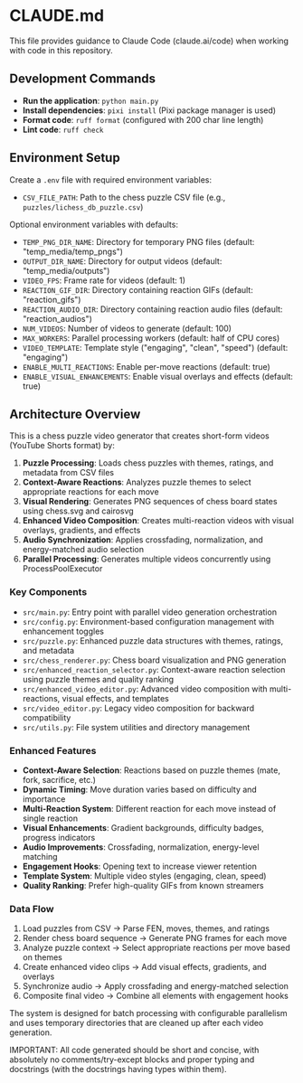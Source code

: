 # CLAUDE.md

This file provides guidance to Claude Code (claude.ai/code) when working with code in this repository.

## Development Commands

- **Run the application**: `python main.py`
- **Install dependencies**: `pixi install` (Pixi package manager is used)
- **Format code**: `ruff format` (configured with 200 char line length)
- **Lint code**: `ruff check`

## Environment Setup

Create a `.env` file with required environment variables:
- `CSV_FILE_PATH`: Path to the chess puzzle CSV file (e.g., `puzzles/lichess_db_puzzle.csv`)

Optional environment variables with defaults:
- `TEMP_PNG_DIR_NAME`: Directory for temporary PNG files (default: "temp_media/temp_pngs")
- `OUTPUT_DIR_NAME`: Directory for output videos (default: "temp_media/outputs")
- `VIDEO_FPS`: Frame rate for videos (default: 1)
- `REACTION_GIF_DIR`: Directory containing reaction GIFs (default: "reaction_gifs")
- `REACTION_AUDIO_DIR`: Directory containing reaction audio files (default: "reaction_audios")
- `NUM_VIDEOS`: Number of videos to generate (default: 100)
- `MAX_WORKERS`: Parallel processing workers (default: half of CPU cores)
- `VIDEO_TEMPLATE`: Template style ("engaging", "clean", "speed") (default: "engaging")
- `ENABLE_MULTI_REACTIONS`: Enable per-move reactions (default: true)
- `ENABLE_VISUAL_ENHANCEMENTS`: Enable visual overlays and effects (default: true)

## Architecture Overview

This is a chess puzzle video generator that creates short-form videos (YouTube Shorts format) by:

1. **Puzzle Processing**: Loads chess puzzles with themes, ratings, and metadata from CSV files
2. **Context-Aware Reactions**: Analyzes puzzle themes to select appropriate reactions for each move
3. **Visual Rendering**: Generates PNG sequences of chess board states using chess.svg and cairosvg
4. **Enhanced Video Composition**: Creates multi-reaction videos with visual overlays, gradients, and effects
5. **Audio Synchronization**: Applies crossfading, normalization, and energy-matched audio selection
6. **Parallel Processing**: Generates multiple videos concurrently using ProcessPoolExecutor

### Key Components

- `src/main.py`: Entry point with parallel video generation orchestration
- `src/config.py`: Environment-based configuration management with enhancement toggles
- `src/puzzle.py`: Enhanced puzzle data structures with themes, ratings, and metadata
- `src/chess_renderer.py`: Chess board visualization and PNG generation
- `src/enhanced_reaction_selector.py`: Context-aware reaction selection using puzzle themes and quality ranking
- `src/enhanced_video_editor.py`: Advanced video composition with multi-reactions, visual effects, and templates
- `src/video_editor.py`: Legacy video composition for backward compatibility
- `src/utils.py`: File system utilities and directory management

### Enhanced Features

- **Context-Aware Selection**: Reactions based on puzzle themes (mate, fork, sacrifice, etc.)
- **Dynamic Timing**: Move duration varies based on difficulty and importance
- **Multi-Reaction System**: Different reaction for each move instead of single reaction
- **Visual Enhancements**: Gradient backgrounds, difficulty badges, progress indicators
- **Audio Improvements**: Crossfading, normalization, energy-level matching
- **Engagement Hooks**: Opening text to increase viewer retention
- **Template System**: Multiple video styles (engaging, clean, speed)
- **Quality Ranking**: Prefer high-quality GIFs from known streamers

### Data Flow

1. Load puzzles from CSV → Parse FEN, moves, themes, and ratings
2. Render chess board sequence → Generate PNG frames for each move
3. Analyze puzzle context → Select appropriate reactions per move based on themes
4. Create enhanced video clips → Add visual effects, gradients, and overlays
5. Synchronize audio → Apply crossfading and energy-matched selection
6. Composite final video → Combine all elements with engagement hooks

The system is designed for batch processing with configurable parallelism and uses temporary directories that are cleaned up after each video generation.

IMPORTANT: All code generated should be short and concise, with absolutely no comments/try-except blocks and proper typing and docstrings (with the docstrings having types within them).
